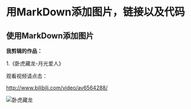 # 用MarkDown添加图片，链接以及代码 

## 使用MarkDown添加图片 

**我剪辑的作品：** 

1.《卧虎藏龙-月光爱人》 

观看视频请点击： 

<http://www.bilibili.com/video/av6564288/> 

![卧虎藏龙](http://image.baidu.com/search/detail?ct=503316480&z=undefined&tn=baiduimagedetail&ipn=d&word=%E5%8D%A7%E8%99%8E%E8%97%8F%E9%BE%99%E9%AB%98%E6%B8%85%E5%89%A7%E7%85%A7&step_word=&ie=utf-8&in=&cl=2&lm=-1&st=-1&cs=2207147001,3684915317&os=1116003900,2699224260&simid=3433590319,208642113&pn=56&rn=1&di=7583177250&ln=1963&fr=&fmq=1494207085420_R&fm=rs1&ic=undefined&s=undefined&se=&sme=&tab=0&width=undefined&height=undefined&face=undefined&is=0,0&istype=0&ist=&jit=&bdtype=0&spn=0&pi=0&gsm=0&oriquery=%E5%8D%A7%E8%99%8E%E8%97%8F%E9%BE%99%E7%94%B5%E5%BD%B1%E5%89%A7%E7%85%A7&objurl=http%3A%2F%2Ffdfs.xmcdn.com%2Fgroup25%2FM08%2F04%2FC3%2FwKgJNlgRynehdbVWAADiP25lcJs64.jpeg&rpstart=0&rpnum=0&adpicid=0&ctd=1494207195602^3_1429X703%1) 






